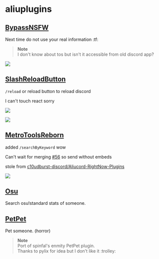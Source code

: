 # aliuplugins

## [BypassNSFW](https://github.com/aeongdesu/aliuplugins/blob/builds/BypassNSFW.zip?raw=true)
Next time do not use your real information :tf:

> **Note**\
> I don't know about tos but isn't it accessible from old discord app?

![](https://user-images.githubusercontent.com/50764666/216804637-e322d6da-10f1-4367-8ea6-7a3288f77f8a.png)

## [SlashReloadButton](https://github.com/aeongdesu/aliuplugins/blob/builds/SlashReloadButton.zip?raw=true)
`/reload` or reload button to reload discord

I can't touch react sorry

![](https://user-images.githubusercontent.com/50764666/216804521-a78965fa-6394-4970-856b-447323c90afe.png)

![](https://user-images.githubusercontent.com/50764666/216804458-7ac857fc-fb57-41c2-903e-48994f2e8397.png)

## [MetroToolsReborn](https://github.com/aeongdesu/aliuplugins/blob/builds/MetroToolsReborn.zip?raw=true)
added `/searchByKeyword` wow

Can't wait for merging [#56](https://github.com/Aliucord/AliucordRN/pull/56) so send without embeds

stole from [c10udburst-discord/Aliucord-RightNow-Plugins](https://github.com/c10udburst-discord/Aliucord-RightNow-Plugins/tree/release/MetroTools)

![](https://user-images.githubusercontent.com/50764666/216804574-c358f8e5-20cd-4791-b752-cf7050a04bb2.png)

## [Osu](https://github.com/aeongdesu/aliuplugins/blob/builds/Osu.zip?raw=true)
Search osu!standard stats of someone.

## [PetPet](https://github.com/aeongdesu/aliuplugins/blob/builds/PetPet.zip?raw=true)
Pet someone. (horror)

> **Note** \
> Port of spinfal's enmity PetPet plugin.\
> Thanks to pylix for idea but I don't like it :trolley: